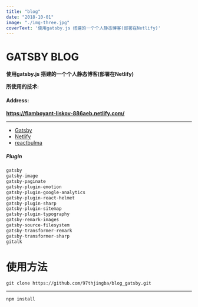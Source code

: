```yaml
---
title: "blog"
date: "2018-10-01"
image: "./img-three.jpg"
coverText: '使用gatsby.js 搭建的一个个人静态博客(部署在Netlify)'
---
```


# GATSBY BLOG

**使用gatsby.js 搭建的一个个人静态博客(部署在Netlify)**

**所使用的技术:**

#### Address:
**https://flamboyant-liskov-886aeb.netlify.com/**

---
- [Gatsby](https://www.gatsbyjs.org/)
- [Netlify](https://www.netlify.com/)
- [reactbulma](https://github.com/kulakowka/react-bulma)

#####  Plugin


```js
gatsby
gatsby-image
gatsby-paginate
gatsby-plugin-emotion
gatsby-plugin-google-analytics
gatsby-plugin-react-helmet
gatsby-plugin-sharp
gatsby-plugin-sitemap
gatsby-plugin-typography
gatsby-remark-images
gatsby-source-filesystem
gatsby-transformer-remark
gatsby-transformer-sharp
gitalk
```

# 使用方法

```
git clone https://github.com/97thjingba/blog_gatsby.git
```
---
```
npm install
```